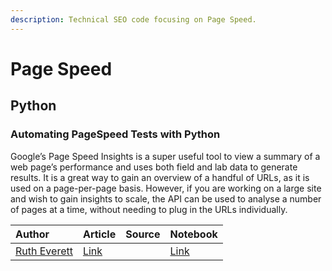 ```yaml
---
description: Technical SEO code focusing on Page Speed.
---
```


# Page Speed

## Python

### Automating PageSpeed Tests with Python

Google’s Page Speed Insights is a super useful tool to view a summary of a web page’s performance and uses both field and lab data to generate results. It is a great way to gain an overview of a handful of URLs, as it is used on a page-per-page basis. However, if you are working on a large site and wish to gain insights to scale, the API can be used to analyse a number of pages at a time, without needing to plug in the URLs individually.

| Author | Article | Source | Notebook |
| :--- | :--- | :--- | :--- |
| [Ruth Everett](https://twitter.com/rvtheverett) | [Link](https://dev.to/rvtheverett/python-and-google-s-page-speed-api-4dbi) |  | [Link](%20https://colab.research.google.com/drive/1Oe1VTocg21KIVDqROXSt15H6CoO905D0) |


